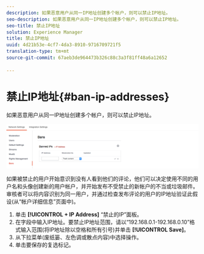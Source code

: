 ```yaml
---
description: 如果恶意用户从同一IP地址创建多个帐户，则可以禁止IP地址。
seo-description: 如果恶意用户从同一IP地址创建多个帐户，则可以禁止IP地址。
seo-title: 禁止IP地址
solution: Experience Manager
title: 禁止IP地址
uuid: 4d21b53e-4cf7-4da3-8910-9716709721f5
translation-type: tm+mt
source-git-commit: 67aeb3de964473b326c88c3a3f81ff48a6a12652

---
```



# 禁止IP地址{#ban-ip-addresses}

如果恶意用户从同一IP地址创建多个帐户，则可以禁止IP地址。

![](assets/Bans-1024x239.png)

如果被禁止的用户开始意识到没有人看到他们的评论，他们可以决定使用不同的用户名和头像创建新的用户帐户，并开始发布不受禁止的新帐户的不当或垃圾邮件。审核者可以将内容识别为同一用户，并通过检查发布评论的用户的IP地址验证此假设(从“帐户详细信息”页面中)。

1. 单击 **[!UICONTROL + IP Address]** “禁止的IP”面板。
1. 在字段中输入IP地址。要禁止IP地址范围，请以“192.168.0.1-192.168.0.10”格式输入范围(将IP地址除以空格和所有引号)并单击 **[!UICONTROL Save]**。
1. 从下拉菜单(废纸篓、左色调或散点内容)中选择操作。
1. 单击要保存的复选标记。
